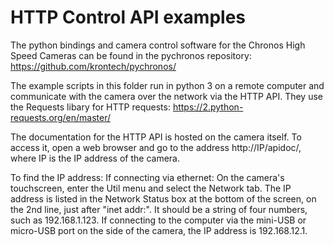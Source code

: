 # HTTP Control API examples
The python bindings and camera control software for the Chronos High Speed Cameras can be found in the pychronos repository: https://github.com/krontech/pychronos/

The example scripts in this folder run in python 3 on a remote computer and communicate with the camera over the network via the HTTP API. They use the Requests libary for HTTP requests: https://2.python-requests.org/en/master/

The documentation for the HTTP API is hosted on the camera itself. To access it, open a web browser and go to the address http://IP/apidoc/, where IP is the IP address of the camera.

To find the IP address:
If connecting via ethernet: On the camera's touchscreen, enter the Util menu and select the Network tab. The IP address is listed in the Network Status box at the bottom of the screen, on the 2nd line, just after "inet addr:". It should be a string of four numbers, such as 192.168.1.123.
If connecting to the computer via the mini-USB or micro-USB port on the side of the camera, the IP address is 192.168.12.1.
